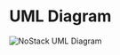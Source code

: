 # UML Diagram
![NoStack UML Diagram](https://github.com/CMPUT301W24T27/NoStack/assets/145731339/25ae8304-a384-48b4-b0e9-94480bee7338)
